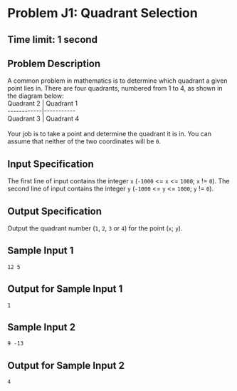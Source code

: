 # Problem J1: Quadrant Selection #
## Time limit: 1 second ##

## Problem Description ##
A common problem in mathematics is to determine which quadrant a given point lies in. There are four quadrants, numbered from 1 to 4, as shown in the diagram below: <br/>
Quadrant 2 | Quadrant 1 <br/>
------------|----------- <br/>
Quadrant 3 | Quadrant 4 <br/><br/>
Your job is to take a point and determine the quadrant it is in. You can assume that neither of the two coordinates will be ```0```.
## Input Specification ##
The first line of input contains the integer ```x``` (```-1000``` <= ```x``` <= ```1000```; ```x``` != ```0```). The second line of input contains the integer ```y``` (```-1000``` <= ```y``` <= ```1000```; ```y``` != ```0```).
## Output Specification ##
Output the quadrant number (```1```, ```2```, ```3``` or ```4```) for the point (```x```; ```y```).
## Sample Input 1 ##
```
12 5
```
## Output for Sample Input 1 ##
```
1
```
## Sample Input 2 ##
```
9 -13
```
## Output for Sample Input 2 ##
```
4
```
